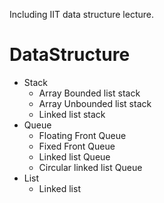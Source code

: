 Including IIT data structure lecture.

# DataStructure
- Stack
  - Array Bounded list stack
  - Array Unbounded list stack
  - Linked list stack
- Queue
  - Floating Front Queue
  - Fixed Front Queue
  - Linked list Queue
  - Circular linked list Queue
- List
  - Linked list
